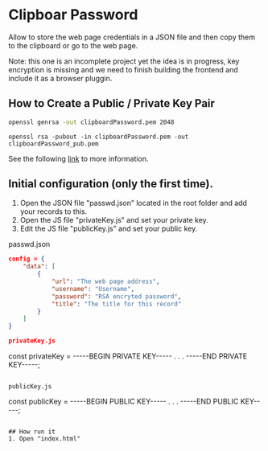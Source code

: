# Clipboar Password

Allow to store the web page credentials in a JSON file and then copy them to the clipboard or go to the web page.

Note: this one is an incomplete project yet the idea is in progress, key encryption is missing and we need to finish building the frontend and include it as a browser pluggin.

## How to Create a Public / Private Key Pair

```sh
openssl genrsa -out clipboardPassword.pem 2048
```

```
openssl rsa -pubout -in clipboardPassword.pem -out clipboardPassword_pub.pem
```

See the following [link](https://github.com/travist/jsencrypt) to more information.

## Initial configuration (only the first time).

1. Open the JSON file "passwd.json" located in the root folder and add your records to this.
1. Open the JS file "privateKey.js" and set your private key.
1. Edit the JS file "publicKey.js" and set your public key.

passwd.json
```json
config = {
	"data": [
		{
			"url": "The web page address",
			"username": "Username",
			"password": "RSA encryted password",
			"title": "The title for this record"
		}
	]
}

privateKey.js
```
const privateKey = 
-----BEGIN PRIVATE KEY-----
.
.
.
-----END PRIVATE KEY-----;
```

publicKey.js
```
const publicKey = 
-----BEGIN PUBLIC KEY-----
.
.
.
-----END PUBLIC KEY-----;
```

## How run it
1. Open "index.html"


